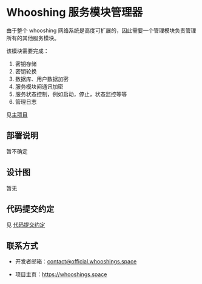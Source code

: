 # Whooshing 服务模块管理器
由于整个 whooshing 网络系统是高度可扩展的，因此需要一个管理模块负责管理所有的其他服务模块。

该模块需要完成：

1. 密钥存储
2. 密钥轮换
3. 数据库、用户数据加密
4. 服务模块间通讯加密
5. 服务状态控制，例如启动，停止，状态监控等等
6. 管理日志



见[主项目](https://github.com/SJJC-Team/whooshing)

## **部署说明**

暂不确定



## **设计图**

暂无



## **代码提交约定**

见 [代码提交约定](https://github.com/SJJC-Team/.github-private/blob/main/profile/README.md)



## **联系方式**

* 开发者邮箱：contact@official.whooshings.space

* 项目主页：https://whooshings.space
